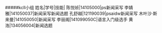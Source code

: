 ﻿#####kcll小组
姓名|学号|技能|
陈悦祯|14105000|ps新闻采写
李婧雅|141050037|新闻采写新闻选题
孔舒越|121190039|psaidw新闻采写
木叶沙·斯来曼|141050050|新闻采写
李丽阁|141099050C|语言入门级选手
黄浩|134056004|新闻选题
